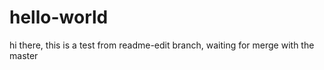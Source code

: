 # hello-world

hi there,
   this is a test from readme-edit branch, waiting for merge with the master
  
